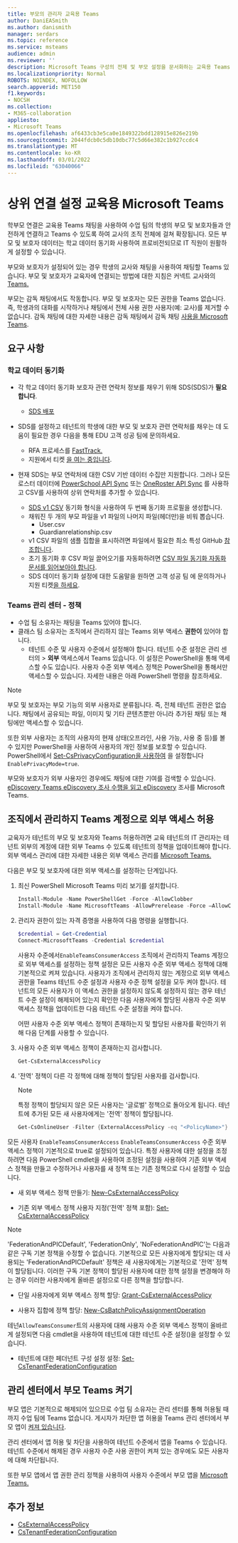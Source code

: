 ```yaml
---
title: 부모의 관리자 교육용 Teams
author: DaniEASmith
ms.author: danismith
manager: serdars
ms.topic: reference
ms.service: msteams
audience: admin
ms.reviewer: ''
description: Microsoft Teams 구성의 전제 및 부모 설정을 문서화하는 교육용 Teams.
ms.localizationpriority: Normal
ROBOTS: NOINDEX, NOFOLLOW
search.appverid: MET150
f1.keywords:
- NOCSH
ms.collection:
- M365-collaboration
appliesto:
- Microsoft Teams
ms.openlocfilehash: af6433cb3e5ca0e1849322bdd128915e826e219b
ms.sourcegitcommit: 2044fdcb0c5db10dbc77c5d66e382c1b927ccdc4
ms.translationtype: MT
ms.contentlocale: ko-KR
ms.lasthandoff: 03/01/2022
ms.locfileid: "63040066"
---
```

# <a name="set-up-parent-connection-in-microsoft-teams-for-education"></a>상위 연결 설정 교육용 Microsoft Teams

학부모 연결은 교육용 Teams 채팅을 사용하여 수업 팀의 학생의 부모 및 보호자들과 안전하게 연결하고 Teams 수 있도록 하여 교사의 조직 전체에 걸쳐 확장됩니다. 모든 부모 및 보호자 데이터는 학교 데이터 동기화 사용하여 프로비전되므로 IT 직원이 원활하게 설정할 수 있습니다.

부모와 보호자가 설정되어 있는 경우 학생의 교사와 채팅을 사용하여 채팅할 Teams 있습니다. 부모 및 보호자가 교육자에 연결되는 방법에 대한 지침은 커넥트 교사와의 [Teams.](https://support.microsoft.com/topic/connect-with-educators-in-teams-ec2430c3-952a-4ba4-9891-1d1cab577960)

부모는 감독 채팅에서도 작동합니다. 부모 및 보호자는 모든 권한을 Teams 없습니다. 즉, 학생과의 대화를 시작하거나 채팅에서 전체 사용 권한 사용자(예: 교사)를 제거할 수 없습니다. 감독 채팅에 대한 자세한 내용은 감독 채팅에서 감독 채팅 [사용을 Microsoft Teams](supervise-chats-edu.md).

## <a name="requirements"></a>요구 사항

### <a name="school-data-sync"></a>학교 데이터 동기화

- 각 학교 데이터 동기화 보호자 관련 연락처 정보를 채우기 위해 SDS(SDS)가 **필요합니다**.
  - [SDS 배포](/schooldatasync/parents-and-guardians-in-sds)

- SDS를 설정하고 테넌트의 학생에 대한 부모 및 보호자  관련 연락처를 채우는 데 도움이 필요한 경우 다음을 통해 EDU 고객 성공 팀에 문의하세요.
  - RFA 프로세스를 [FastTrack.](https://www.microsoft.com/fasttrack?rtc=1)
  - 지원에서 티켓 [을 여는 중입니다](https://aka.ms/sdssupport).

- 현재 SDS는 부모 연락처에 대한 CSV 기반 데이터 수집만 지원합니다. 그러나 모든 로스터 데이터에 [PowerSchool API Sync](/schooldatasync/how-to-deploy-school-data-sync-by-using-powerschool-sync) 또는 [OneRoster API Sync](/schooldatasync/how-to-deploy-school-data-sync-by-using-oneroster-sync) 를 사용하고 CSV를 사용하여 상위 연락처를 추가할 수 있습니다.
  - [SDS v1 CSV](/schooldatasync/school-data-sync-format-csv-files-for-sds) 동기화 형식을 사용하여 두 번째 동기화 프로필을 생성합니다.
  - 채워진 두 개의 부모 파일을 [](/schooldatasync/parent-contact-sync-file-format) v1 파일의 나머지 파일(헤더만)을 비워 뽑습니다.
    - User.csv
    - Guardianrelationship.csv
  - v1 CSV 파일의 샘플 집합을 표시하려면 파일에서 필요한 최소 특성 GitHub [참조합니다](https://github.com/OfficeDev/O365-EDU-Tools/tree/master/CSV%20Samples/SDS%20Format/Min%20Required%20Attributes).
  - 초기 동기화 후 CSV 파일 끌어오기를 자동화하려면 [CSV 파일 동기화 자동화 문서를 읽어보아야 합니다](/schooldatasync/csv-file-sync-automation).
  - SDS 데이터 동기화 설정에 대한 도움말을 원하면 고객 성공 팀 [](https://www.microsoft.com/fasttrack?rtc=1) 에 문의하거나 지원 티켓[을 하세요](https://edusupport.microsoft.com/support?product_id=data_sync).

### <a name="teams-admin-center---policies"></a>Teams 관리 센터 - 정책

- 수업 팀 소유자는 채팅을 Teams 있어야 합니다.
- 클래스 팀 소유자는 조직에서 관리하지 않는 Teams 외부 액세스 **권한이** 있어야 합니다.
  - 테넌트 수준 및 사용자 수준에서 설정해야 합니다. 테넌트 수준 설정은 관리 센터의 > **외부** 액세스에서 Teams 있습니다. 이 설정은 PowerShell을 통해 액세스할 수도 있습니다. 사용자 수준 외부 액세스 정책은 PowerShell을 통해서만 액세스할 수 있습니다. 자세한 내용은 아래 PowerShell 명령을 참조하세요.

> [!NOTE]
>부모 및 보호자는 부모 기능의 외부 사용자로 분류됩니다. 즉, 전체 테넌트 권한은 없습니다. 채팅에서 공유되는 파일, 이미지 및 기타 콘텐츠뿐만 아니라 추가된 채팅 또는 채팅에만 액세스할 수 있습니다.
>
>또한 외부 사용자는 조직의 사용자의 현재 상태(오프라인, 사용 가능, 사용 중 등)를 볼 수 있지만 PowerShell을 사용하여 사용자의 개인 정보를 보호할 수 있습니다. PowerShell에서 [Set-CsPrivacyConfiguration을 사용하여](/powershell/module/skype/set-csprivacyconfiguration?view=skype-ps) 을 설정합니다 ``EnablePrivacyMode=true``.
>
>부모와 보호자가 외부 사용자인 경우에도 채팅에 대한 기여를 검색할 수 있습니다. [eDiscovery Teams eDiscovery 조사 수행을 읽고 eDiscovery](ediscovery-investigation.md) 조사를 Microsoft Teams.

## <a name="allow-external-access-with-teams-accounts-not-managed-by-an-organization"></a>조직에서 관리하지 Teams 계정으로 외부 액세스 허용

교육자가 테넌트의 부모 및 보호자와 Teams 허용하려면 교육 테넌트의 IT 관리자는 테넌트 외부의 계정에 대한 외부 Teams 수 있도록 테넌트의 정책을 업데이트해야 합니다. 외부 액세스 관리에 대한 자세한 내용은 외부 액세스 관리를 [Microsoft Teams.](manage-external-access.md)

다음은 부모 및 보호자에 대한 외부 액세스를 설정하는 단계입니다.

1. 최신 PowerShell Microsoft Teams 미리 보기를 설치합니다.

    ```powershell
    Install-Module -Name PowerShellGet -Force -AllowClobber
    Install-Module -Name MicrosoftTeams -AllowPrerelease -Force –AllowClobber
    ```

2. 관리자 권한이 있는 자격 증명을 사용하여 다음 명령을 실행합니다.

    ```powershell
    $credential = Get-Credential
    Connect-MicrosoftTeams -Credential $credential
    ```

    사용자 수준에서`EnableTeamsConsumerAccess` 조직에서 관리하지 Teams 계정으로 외부 액세스를 설정하는 정책 설정은 모든 사용자 수준 외부 액세스 정책에 대해 기본적으로 켜져 있습니다. 사용자가 조직에서 관리하지 않는 계정으로 외부 액세스 권한을 Teams 테넌트 수준 설정과 사용자 수준 정책 설정을 모두 켜야 합니다. 테넌트의 모든 사용자가 이 액세스 권한을 설정하지 않도록 설정하지 않는 경우 테넌트 수준 설정이 해제되어 있는지 확인한 다음 사용자에게 할당된 사용자 수준 외부 액세스 정책을 업데이트한 다음 테넌트 수준 설정을 켜야 합니다.

    어떤 사용자 수준 외부 액세스 정책이 존재하는지 및 할당된 사용자를 확인하기 위해 다음 단계를 사용할 수 있습니다.

3. 사용자 수준 외부 액세스 정책이 존재하는지 검사합니다.

    ```powershell
    Get-CsExternalAccessPolicy
    ```

4. '전역' 정책이 다른 각 정책에 대해 정책이 할당된 사용자를 검사합니다.

   > [!NOTE]
   > 특정 정책이 할당되지 않은 모든 사용자는 '글로벌' 정책으로 돌아오게 됩니다. 테넌트에 추가된 모든 새 사용자에게는 '전역' 정책이 할당됩니다.

    ```powershell
    Get-CsOnlineUser -Filter {ExternalAccessPolicy -eq "<PolicyName>"} | Select-Object DisplayName,ObjectId,UserPrincipalName
    ```

모든 사용자 `EnableTeamsConsumerAccess` `EnableTeamsConsumerAccess` 수준 외부 액세스 정책이 기본적으로 true로 설정되어 있습니다. 특정 사용자에 대한 설정을 조정하려면 다음 PowerShell cmdlet을 사용하여 조정된 설정을 사용하여 기존 외부 액세스 정책을 만들고 수정하거나 사용자를 새 정책 또는 기존 정책으로 다시 설정할 수 있습니다.

- 새 외부 액세스 정책 만들기: [New-CsExternalAccessPolicy](/powershell/module/skype/new-csexternalaccesspolicy)

- 기존 외부 액세스 정책 사용자 지정('전역' 정책 포함): [Set-CsExternalAccessPolicy](/powershell/module/skype/set-csexternalaccesspolicy)

> [!NOTE]
> 'FederationAndPICDefault', 'FederationOnly', 'NoFederationAndPIC'는 다음과 같은 구독 기본 정책을 수정할 수 없습니다. 기본적으로 모든 사용자에게 할당되는 데 사용되는 'FederationAndPICDefault' 정책은 새 사용자에게는 기본적으로 '전역' 정책이 할당됩니다. 이러한 구독 기본 정책이 할당된 사용자에 대한 정책 설정을 변경해야 하는 경우 이러한 사용자에게 올바른 설정으로 다른 정책을 할당합니다.

- 단일 사용자에게 외부 액세스 정책 할당: [Grant-CsExternalAccessPolicy](/powershell/module/skype/grant-csexternalaccesspolicy)

- 사용자 집합에 정책 할당: [New-CsBatchPolicyAssignmentOperation](/powershell/module/teams/new-csbatchpolicyassignmentoperation)

테넌`AllowTeamsConsumer`트의 사용자에 대해 사용자 수준 외부 액세스 정책이 올바르게 설정되면 다음 cmdlet을 사용하여 테넌트에 대한 테넌트 수준 설정()을 설정할 수 있습니다.

- 테넌트에 대한 페더넌트 구성 설정 설정: [Set-CsTenantFederationConfiguration](/powershell/module/skype/set-cstenantfederationconfiguration)

## <a name="turn-on-the-parents-app-in-the-teams-admin-center"></a>관리 센터에서 부모 Teams 켜기

부모 앱은 기본적으로 해제되어 있으므로 수업 팀 소유자는 관리 센터를 통해 허용될 때까지 수업 팀에 Teams 없습니다. 게시자가 차단한 앱 허용을 Teams 관리 센터에서 부모 앱이 [켜져 있습니다](manage-apps.md#apps-blocked-by-publishers).

관리 센터에서 앱 허용 및 차단을 사용하여 테넌트 수준에서 앱을 Teams 수 [](manage-apps.md#allow-and-block-apps) 있습니다. 테넌트 수준에서 해제된 경우 사용자 수준 사용 권한이 켜져 있는 경우에도 모든 사용자에 대해 차단됩니다.

또한 부모 앱에서 앱 권한 관리 정책을 사용하여 사용자 수준에서 부모 앱을 [Microsoft Teams.](teams-app-permission-policies.md)

## <a name="more-information"></a>추가 정보

- [CsExternalAccessPolicy](/powershell/module/skype/set-csexternalaccesspolicy)
- [CsTenantFederationConfiguration](/powershell/module/skype/set-cstenantfederationconfiguration)
